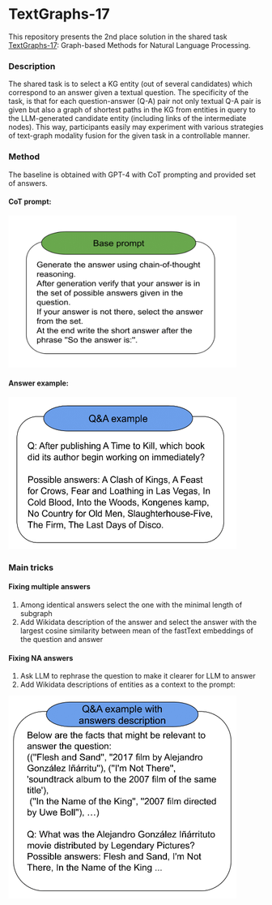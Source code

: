 # TextGraphs-17

This repository presents the 2nd place solution in the shared task [TextGraphs-17](https://sites.google.com/view/textgraphs2024/home/shared-task): Graph-based Methods for Natural Language Processing.

 ### Description
The shared task is to select a KG entity (out of several candidates) which correspond to an answer given a textual question. The specificity of the task, is that for each question-answer (Q-A) pair not only textual Q-A pair is given but also a graph of shortest paths in the KG from entities in query to the LLM-generated candidate entity (including links of the intermediate nodes). This way, participants easily may experiment with various strategies of text-graph modality fusion for the given task in a controllable manner. 

### Method

The baseline is obtained with GPT-4 with CoT prompting and provided set of answers.

#### CoT prompt:
<img src="Images/base_prompt.png" alt="drawing" width="450" height ="300"/>

#### Answer example:

<img src="Images/qa_example.png" alt="drawing" width="450" height ="300"/>

### Main tricks

#### Fixing multiple answers 

1) Among identical answers select the one with the minimal length of subgraph
2) Add Wikidata description of the answer and select the answer with the largest cosine similarity between mean of the fastText embeddings of the question and answer

#### Fixing NA answers
1) Ask LLM to rephrase the question to make it clearer for LLM to answer
2) Add Wikidata descriptions of entities as a context to the prompt:

<img src="Images/qa_example_v2.png" alt="drawing" width="450" height ="400"/>


